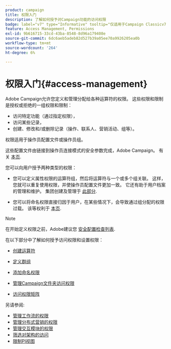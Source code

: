 ```yaml
---
product: campaign
title: 权限入门
description: 了解如何授予对Campaign功能的访问权限
badge: label="v7" type="Informative" tooltip="仅适用于Campaign Classicv7"
feature: Access Management, Permissions
exl-id: 9b616715-33cd-43ba-8548-8d96a179408e
source-git-commit: 6dc6aeb5adeb82d527b39a05ee70a9926205ea0b
workflow-type: tm+mt
source-wordcount: '264'
ht-degree: 6%

---
```


# 权限入门{#access-management}



Adobe Campaign允许您定义和管理分配给各种运算符的权限。 这些权限和限制是授权或拒绝的一组权限和限制：

* 访问特定功能（通过指定权限），
* 访问某些记录，
* 创建、修改和/或删除记录（操作、联系人、营销活动、组等）。

权限适用于操作员配置文件或操作员组。

这些配置文件由链接到操作员连接模式的安全参数完成，Adobe Campaign。 有关 [本页](../../installation/using/security-zones.md).

您可以向用户授予两种类型的权限：

* 您可以定义属性权限的运算符组，然后将运算符与一个或多个组关联。 这样，您就可以重复使用权限，并使操作员配置文件更加一致。 它还有助于用户档案的管理和维护。 集团创建及管理于 [此部分](access-management-groups.md).

* 您可以将命名权限直接归因于用户，在某些情况下，会导致通过组分配的权限过载。 该等权利于 [本页](access-management-named-rights.md).

>[!NOTE]
>
>在开始定义权限之前，Adobe建议您 [安全配置检查列表](https://helpx.adobe.com/cn/campaign/kb/acc-security.html).

在以下部分中了解如何授予访问权限和设置权限：

* [创建运算符](access-management-operators.md)

* [定义群组](access-management-groups.md)

* [添加命名权限](access-management-named-rights.md)

* [管理Campaign文件夹访问权限](access-management-folders.md)

* [访问权限矩阵](access-management-named-rights.md#access-rights-matrix)


另请参阅:

* [管理工作流的权限](../../workflow/using/managing-rights.md)
* [管理分布式营销的权限](../../distributed/using/about-distributed-marketing.md#operators-and-entities)
* [管理交互模块的权限](../../interaction/using/operator-profiles.md)
* [筛选对架构的访问](../../configuration/using/filtering-schemas.md)
* [限制PI视图](../../configuration/using/restricting-pii-view.md)
